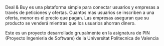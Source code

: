 Deal & Buy es una plataforma simple para conectar usuarios y empresas a través de peticiones y ofertas. Cuantos mas usuarios se inscriben a una oferta, menor es el precio que pagan. Las empresas aseguran que su producto se venderá mientras que los usuarios ahorran dinero.

Este es un proyecto desarrollado grupalmente en la asignatura de PIN (Proyecto Ingenieria de Software) de la Universitat Politecnica de Valencia
